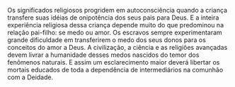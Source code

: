 ﻿Os significados religiosos progridem em autoconsciência quando a criança transfere suas idéias de onipotência dos seus pais para Deus. E a inteira experiência religiosa dessa criança depende muito do que predominou na relação pai-filho: se medo ou amor. Os escravos sempre experimentaram grande dificuldade em transferirem o medo dos seus donos para os conceitos do amor a Deus. A civilização, a ciência e as religiões avançadas devem livrar a humanidade desses medos nascidos do temor dos fenômenos naturais. E assim um esclarecimento maior deverá libertar os mortais educados de toda a dependência de intermediários na comunhão com a Deidade.